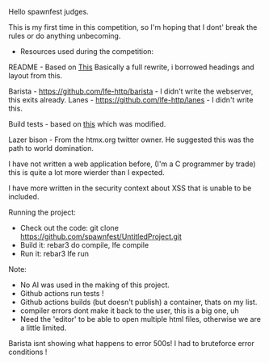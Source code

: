 Hello spawnfest judges.

This is my first time in this competition, so I'm hoping that I dont' break the rules or do anything unbecoming.

* Resources used during the competition:

README - Based on [This](https://gist.githubusercontent.com/DomPizzie/7a5ff55ffa9081f2de27c315f5018afc/raw/d59043abbb123089ad6602aba571121b71d91d7f/README-Template.md)  Basically a full rewrite, i borrowed headings and layout from this.

Barista - https://github.com/lfe-http/barista - I didn't write the webserver, this exits already.
Lanes - https://github.com/lfe-http/lanes - I didn't write this.

Build tests - based on [this](https://github.com/wmealing/CI-CD-TEST) which was modified.

Lazer bison - From the htmx.org twitter owner.  He suggested this was the path to world domination.

I have not written a web application before, (I'm a C programmer by trade) this is quite a lot more wierder than I expected.

I have more written in the security context about XSS that is unable to be included.

Running the project:

 - Check out the code:
	git clone https://github.com/spawnfest/UntitledProject.git
 - Build it:
	rebar3 do compile, lfe compile
 - Run it:
	rebar3 lfe run

Note:
  - No AI was used in the making of this project. 
  - Github actions run tests ! 
  - Github actions builds (but doesn't publish) a container, thats on my list.
  - compiler errors dont make it back to the user, this is a big one, uh
  - Need the 'editor' to be able to open multiple html files, otherwise we are a little limited.

Barista isnt showing what happens to error 500s!  I had to bruteforce error conditions !


